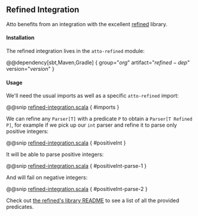 
## Refined Integration

Atto benefits from an integration with the excellent [refined](https://github.com/fthomas/refined)
library.

#### Installation

The refined integration lives in the `atto-refined` module:

@@dependency[sbt,Maven,Gradle] {
  group="$org$"
  artifact="$refined-dep$"
  version="$version$"
}

#### Usage

We'll need the usual imports as well as a specific `atto-refined` import:

@@snip [refined-integration.scala](/modules/docs/src/main/scala/refined-integration.scala) { #imports }

We can refine any `Parser[T]` with a predicate `P` to obtain a `Parser[T Refined P]`, for example
if we pick up our `int` parser and refine it to parse only positive integers:

@@snip [refined-integration.scala](/modules/docs/src/main/scala/refined-integration.scala) { #positiveInt }

It will be able to parse positive integers:

@@snip [refined-integration.scala](/modules/docs/src/main/scala/refined-integration.scala) { #positiveInt-parse-1 }

And will fail on negative integers:

@@snip [refined-integration.scala](/modules/docs/src/main/scala/refined-integration.scala) { #positiveInt-parse-2 }


Check out [the refined's library README](https://github.com/fthomas/refined#provided-predicates) to
see a list of all the provided predicates.

